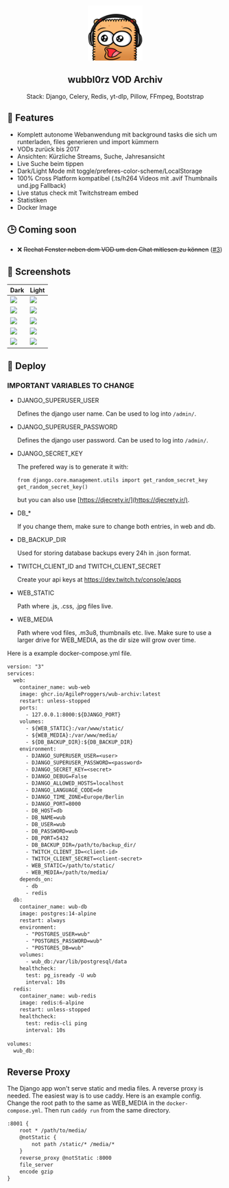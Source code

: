 <div align="center" width="100%">
    <img src="wubbl0rz_archiv/archiv/static/img/wubPog.png" width="128"/>
</div>

<div align="center" width="100%">
    <h2>wubbl0rz VOD Archiv</h2>
    <p>Stack: Django, Celery, Redis, yt-dlp, Pillow, FFmpeg, Bootstrap</p>
</div>

## 🚀 Features

* Komplett autonome Webanwendung mit background tasks die sich um runterladen, files generieren und import kümmern
* VODs zurück bis 2017
* Ansichten: Kürzliche Streams, Suche, Jahresansicht
* Live Suche beim tippen
* Dark/Light Mode mit toggle/preferes-color-scheme/LocalStorage
* 100% Cross Platform kompatibel (.ts/h264 Videos mit .avif Thumbnails und.jpg Fallback)
* Live status check mit Twitchstream embed
* Statistiken
* Docker Image

## 🕒 Coming soon

* ❌ ~~Rechat Fenster neben dem VOD um den Chat mitlesen zu können~~ ([#3](https://github.com/AgileProggers/wubbl0rz-archiv/issues/3))

## 📸 Screenshots

| Dark | Light |
| ---- | ----- |
| ![](https://i.imgur.com/zYMnfly.png) | ![](https://i.imgur.com/j0DBl0T.png) |
| ![](https://i.imgur.com/Ln6yJwZ.png) | ![](https://i.imgur.com/mxP330u.png) |
| ![](https://i.imgur.com/DUTdbBY.png) | ![](https://i.imgur.com/1G0KKjq.png) |
| ![](https://i.imgur.com/t9iv9sM.png) | ![](https://i.imgur.com/xRfL6sh.png) |
| ![](https://i.imgur.com/0Pzx7UF.png) | ![](https://i.imgur.com/lRvGmqc.png) |

## 🐳 Deploy

### IMPORTANT VARIABLES TO CHANGE

* DJANGO_SUPERUSER_USER

  Defines the django user name. Can be used to log into `/admin/`.

* DJANGO_SUPERUSER_PASSWORD

  Defines the django user password. Can be used to log into `/admin/`.

* DJANGO_SECRET_KEY

  The prefered way is to generate it with:

  ```
  from django.core.management.utils import get_random_secret_key  
  get_random_secret_key()
  ```

  but you can also use [https://djecrety.ir/](https://djecrety.ir/).

* DB_*

  If you change them, make sure to change both entries, in web and db.

* DB_BACKUP_DIR

  Used for storing database backups every 24h in .json format.

* TWITCH_CLIENT_ID and TWITCH_CLIENT_SECRET

  Create your api keys at https://dev.twitch.tv/console/apps

* WEB_STATIC

  Path where .js, .css, .jpg files live.

* WEB_MEDIA

  Path where vod files, .m3u8, thumbnails etc. live. Make sure to use a larger drive for WEB_MEDIA, as the dir size will grow over time.

Here is a example docker-compose.yml file.

```
version: "3"
services:
  web:
    container_name: wub-web
    image: ghcr.io/AgileProggers/wub-archiv:latest
    restart: unless-stopped
    ports:
      - 127.0.0.1:8000:${DJANGO_PORT}
    volumes:
      - ${WEB_STATIC}:/var/www/static/
      - ${WEB_MEDIA}:/var/www/media/
      - ${DB_BACKUP_DIR}:${DB_BACKUP_DIR}
    environment:
      - DJANGO_SUPERUSER_USER=<user>
      - DJANGO_SUPERUSER_PASSWORD=<password>
      - DJANGO_SECRET_KEY=<secret>
      - DJANGO_DEBUG=False
      - DJANGO_ALLOWED_HOSTS=localhost
      - DJANGO_LANGUAGE_CODE=de
      - DJANGO_TIME_ZONE=Europe/Berlin
      - DJANGO_PORT=8000
      - DB_HOST=db
      - DB_NAME=wub
      - DB_USER=wub
      - DB_PASSWORD=wub
      - DB_PORT=5432
      - DB_BACKUP_DIR=/path/to/backup_dir/
      - TWITCH_CLIENT_ID=<client-id>
      - TWITCH_CLIENT_SECRET=<client-secret>
      - WEB_STATIC=/path/to/static/
      - WEB_MEDIA=/path/to/media/
    depends_on:
      - db
      - redis
  db:
    container_name: wub-db
    image: postgres:14-alpine
    restart: always
    environment:
      - "POSTGRES_USER=wub"
      - "POSTGRES_PASSWORD=wub"
      - "POSTGRES_DB=wub"
    volumes:
      - wub_db:/var/lib/postgresql/data
    healthcheck:
      test: pg_isready -U wub
      interval: 10s
  redis:
    container_name: wub-redis
    image: redis:6-alpine
    restart: unless-stopped
    healthcheck:
      test: redis-cli ping
      interval: 10s

volumes:
  wub_db:
```

## Reverse Proxy

The Django app won't serve static and media files. A reverse proxy is needed. The easiest way is to use caddy. Here is an example config. Change the root path to the same as WEB_MEDIA in the `docker-compose.yml`. Then run `caddy run` from the same directory.

```
:8001 {
	root * /path/to/media/
	@notStatic {
        not path /static/* /media/*
	}
	reverse_proxy @notStatic :8000
	file_server
    encode gzip
}
```

